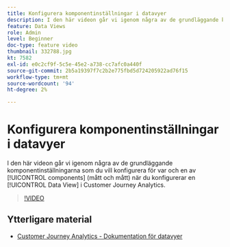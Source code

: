 ```yaml
---
title: Konfigurera komponentinställningar i datavyer
description: I den här videon går vi igenom några av de grundläggande komponentinställningarna som du vill konfigurera för varje komponent (mått och mått) när du skapar en datavy i Customer Journey Analytics.
feature: Data Views
role: Admin
level: Beginner
doc-type: feature video
thumbnail: 332788.jpg
kt: 7582
exl-id: e0c2cf9f-5c5e-45e2-a738-cc7afc0a440f
source-git-commit: 2b5a19397f7c2b2e775fbd5d724205922ad76f15
workflow-type: tm+mt
source-wordcount: '94'
ht-degree: 2%

---
```


# Konfigurera komponentinställningar i datavyer

I den här videon går vi igenom några av de grundläggande komponentinställningarna som du vill konfigurera för var och en av [!UICONTROL components] (mått och mått) när du konfigurerar en [!UICONTROL Data View] i Customer Journey Analytics.

>[!VIDEO](https://video.tv.adobe.com/v/332788/?quality=12&learn=on)

## Ytterligare material

* [Customer Journey Analytics - Dokumentation för datavyer](https://experienceleague.adobe.com/docs/analytics-platform/using/cja-dataviews/create-dataview.html?lang=sv-SE)
